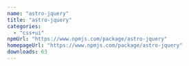 ```yaml
---
name: "astro-jquery"
title: "astro-jquery"
categories:
  - "css+ui"
npmUrl: "https://www.npmjs.com/package/astro-jquery"
homepageUrl: "https://www.npmjs.com/package/astro-jquery"
downloads: 63
---
```

